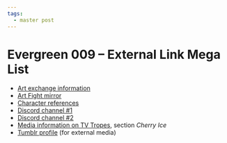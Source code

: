 ```yaml
---
tags:
  - master post
---
```


# Evergreen 009 – External Link Mega List

- [Art exchange information](2024-08-17_evergreen-008_art-exchange-information.md)
- [Art Fight mirror](https://artfight.net/~Vicerre)
- [Character references](https://docs.google.com/presentation/d/1mbBlkboV7MKlWZ2FS7XKZaQzTfaDyO_lh6x3L7h5EwM/edit)
- [Discord channel #1](https://discord.com/channels/448538687983321098/1208868988851847168)
- [Discord channel #2](https://discord.com/channels/1211610899266281544/1412450865629102102)
- [Media information on TV Tropes](https://tvtropes.org/pmwiki/pmwiki.php/WebOriginal/SpaghettiIce), section _Cherry Ice_
- [Tumblr profile](https://www.tumblr.com/vicerre) (for external media)
